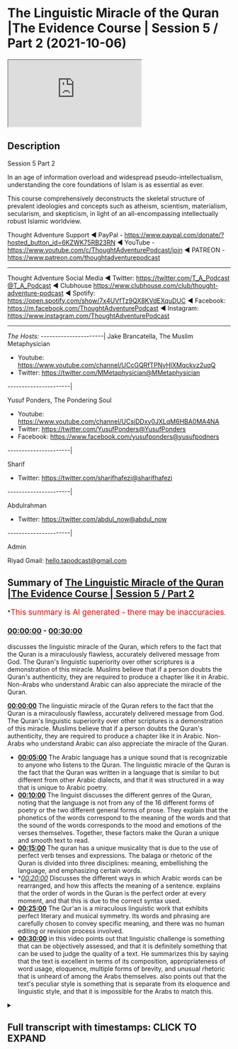 # The Linguistic Miracle of the Quran |The Evidence Course | Session 5 / Part 2 (2021-10-06)

<iframe loading='lazy' src='https://www.youtube.com/embed/BTPqQzUZVzo'></iframe>

## Description

Session 5 Part 2

In an age of information overload and widespread pseudo-intellectualism, understanding the core foundations of Islam is as essential as ever. 

This course comprehensively deconstructs the skeletal structure of prevalent ideologies and concepts such as atheism, scientism, materialism, secularism, and skepticism, in light of an all-encompassing intellectually robust Islamic worldview.

Thought Adventure Support
◄ PayPal - https://www.paypal.com/donate/?hosted_button_id=6KZWK75RB23RN 
◄ YouTube - https://www.youtube.com/c/ThoughtAdventurePodcast/join
◄ PATREON - https://www.patreon.com/thoughtadventurepodcast
____________________________________________________________________

Thought Adventure Social Media
◄ Twitter: https://twitter.com/T_A_Podcast​​@T_A_Podcast
◄ Clubhouse https://www.clubhouse.com/club/thought-adventure-podcast
◄ Spotify: https://open.spotify.com/show/7x4UVfTz9QX8KVdEXquDUC
◄ Facebook: https://m.facebook.com/ThoughtAdventurePodcast
◄ Instagram: https://www.instagram.com/ThoughtAdventurePodcast​

----------------------------------------------------------------

*The Hosts:*
----------------------|
Jake Brancatella, The Muslim Metaphysician

- Youtube: https://www.youtube.com/channel/UCcGQRfTPNyHlXMqckvz2uqQ
- Twitter:  https://twitter.com/MMetaphysician​​@MMetaphysician

----------------------|

Yusuf Ponders, The Pondering Soul

- Youtube: https://www.youtube.com/channel/UCsiDDxy0JXLqM6HBA0MA4NA
- Twitter: https://twitter.com/YusufPonders​​@YusufPonders
- Facebook: https://www.facebook.com/yusufponders​@yusufpodners

----------------------|

Sharif

- Twitter: https://twitter.com/sharifhafezi​​@sharifhafezi

----------------------|

Abdulrahman

- Twitter: https://twitter.com/abdul_now​@abdul_now

----------------------|

Admin

Riyad 
Gmail: hello.tapodcast@gmail.com

## Summary of [The Linguistic Miracle of the Quran |The Evidence Course | Session 5 / Part 2](https://www.youtube.com/watch?v=BTPqQzUZVzo)


*<span style="color:red; font-size:125%">This summary is AI generated - there may be inaccuracies</span>.

### [00:00:00](https://www.youtube.com/watch?v=BTPqQzUZVzo&t=0) - [00:30:00](https://www.youtube.com/watch?v=BTPqQzUZVzo&t=1800)

 discusses the linguistic miracle of the Quran, which refers to the fact that the Quran is a miraculously flawless, accurately delivered message from God. The Quran's linguistic superiority over other scriptures is a demonstration of this miracle. Muslims believe that if a person doubts the Quran's authenticity, they are required to produce a chapter like it in Arabic. Non-Arabs who understand Arabic can also appreciate the miracle of the Quran.

**[00:00:00](https://www.youtube.com/watch?v=BTPqQzUZVzo&t=0)** The linguistic miracle of the Quran refers to the fact that the Quran is a miraculously flawless, accurately delivered message from God. The Quran's linguistic superiority over other scriptures is a demonstration of this miracle. Muslims believe that if a person doubts the Quran's authenticity, they are required to produce a chapter like it in Arabic. Non-Arabs who understand Arabic can also appreciate the miracle of the Quran.
* **[00:05:00](https://www.youtube.com/watch?v=BTPqQzUZVzo&t=300)** The Arabic language has a unique sound that is recognizable to anyone who listens to the Quran. The linguistic miracle of the Quran is the fact that the Quran was written in a language that is similar to but different from other Arabic dialects, and that it was structured in a way that is unique to Arabic poetry.
* **[00:10:00](https://www.youtube.com/watch?v=BTPqQzUZVzo&t=600)** The linguist discusses the different genres of the Quran, noting that the language is not from any of the 16 different forms of poetry or the two different general forms of prose. They explain that the phonetics of the words correspond to the meaning of the words and that the sound of the words corresponds to the mood and emotions of the verses themselves. Together, these factors make the Quran a unique and smooth text to read.
* **[00:15:00](https://www.youtube.com/watch?v=BTPqQzUZVzo&t=900)** The quran has a unique musicality that is due to the use of perfect verb tenses and expressions. The balaga or rhetoric of the Quran is divided into three disciplines: meaning, embellishing the language, and emphasizing certain words.
* **[00:20:00](https://www.youtube.com/watch?v=BTPqQzUZVzo&t=1200)* Discusses the different ways in which Arabic words can be rearranged, and how this affects the meaning of a sentence. explains that the order of words in the Quran is the perfect order at every moment, and that this is due to the correct syntax used.
* **[00:25:00](https://www.youtube.com/watch?v=BTPqQzUZVzo&t=1500)** The Qur'an is a miraculous linguistic work that exhibits perfect literary and musical symmetry. Its words and phrasing are carefully chosen to convey specific meaning, and there was no human editing or revision process involved.
* **[00:30:00](https://www.youtube.com/watch?v=BTPqQzUZVzo&t=1800)** in this video points out that linguistic challenge is something that can be objectively assessed, and that it is definitely something that can be used to judge the quality of a text. He summarizes this by saying that the text is excellent in terms of its composition, appropriateness of word usage, eloquence, multiple forms of brevity, and unusual rhetoric that is unheard of among the Arabs themselves. also points out that the text's peculiar style is something that is separate from its eloquence and linguistic style, and that it is impossible for the Arabs to match this.

<details><summary><h2>Full transcript with timestamps: CLICK TO EXPAND</h2></summary>

[0:00:15](https://youtu.be/BTPqQzUZVzo?t=15) so we're going to discuss now  
[0:00:16](https://youtu.be/BTPqQzUZVzo?t=16) specifically the linguistic miracle of  
[0:00:18](https://youtu.be/BTPqQzUZVzo?t=18) the quran  
[0:00:20](https://youtu.be/BTPqQzUZVzo?t=20) we know that islam is a unique deen a  
[0:00:22](https://youtu.be/BTPqQzUZVzo?t=22) unique way of life in so many ways  
[0:00:25](https://youtu.be/BTPqQzUZVzo?t=25) one of the fundamental ways it differs  
[0:00:28](https://youtu.be/BTPqQzUZVzo?t=28) from any other religion out there is  
[0:00:30](https://youtu.be/BTPqQzUZVzo?t=30) that it presents its presents a  
[0:00:32](https://youtu.be/BTPqQzUZVzo?t=32) testified and verifiable mechanism to  
[0:00:36](https://youtu.be/BTPqQzUZVzo?t=36) determine the truthfulness of of its  
[0:00:38](https://youtu.be/BTPqQzUZVzo?t=38) claim  
[0:00:39](https://youtu.be/BTPqQzUZVzo?t=39) and i think this point  
[0:00:41](https://youtu.be/BTPqQzUZVzo?t=41) should be really reflected upon by many  
[0:00:43](https://youtu.be/BTPqQzUZVzo?t=43) i think many non-muslims as well they  
[0:00:45](https://youtu.be/BTPqQzUZVzo?t=45) need to be aware of this point because  
[0:00:47](https://youtu.be/BTPqQzUZVzo?t=47) although they may have come across  
[0:00:48](https://youtu.be/BTPqQzUZVzo?t=48) religions in the past and may have come  
[0:00:50](https://youtu.be/BTPqQzUZVzo?t=50) across the idea that you know religion  
[0:00:52](https://youtu.be/BTPqQzUZVzo?t=52) is about a leap of faith  
[0:00:54](https://youtu.be/BTPqQzUZVzo?t=54) islam on the other hand  
[0:00:56](https://youtu.be/BTPqQzUZVzo?t=56) actually says that there needs to be a  
[0:00:58](https://youtu.be/BTPqQzUZVzo?t=58) testifiable and testable and verifiable  
[0:01:01](https://youtu.be/BTPqQzUZVzo?t=61) way to determine its truthfulness and he  
[0:01:03](https://youtu.be/BTPqQzUZVzo?t=63) presents that and we're told that this  
[0:01:05](https://youtu.be/BTPqQzUZVzo?t=65) is the quran itself both it contains the  
[0:01:08](https://youtu.be/BTPqQzUZVzo?t=68) message as well as the evidence that uh  
[0:01:12](https://youtu.be/BTPqQzUZVzo?t=72) of the of that message as well  
[0:01:15](https://youtu.be/BTPqQzUZVzo?t=75) so  
[0:01:17](https://youtu.be/BTPqQzUZVzo?t=77) when we talked about in the previous  
[0:01:19](https://youtu.be/BTPqQzUZVzo?t=79) uh  
[0:01:20](https://youtu.be/BTPqQzUZVzo?t=80) previous  
[0:01:21](https://youtu.be/BTPqQzUZVzo?t=81) video we talked about the linguistic the  
[0:01:23](https://youtu.be/BTPqQzUZVzo?t=83) modus are the nature of a miraculous  
[0:01:26](https://youtu.be/BTPqQzUZVzo?t=86) event and we said that there are certain  
[0:01:27](https://youtu.be/BTPqQzUZVzo?t=87) things regardless of this and we said  
[0:01:30](https://youtu.be/BTPqQzUZVzo?t=90) that it has to be inimitable it has to  
[0:01:32](https://youtu.be/BTPqQzUZVzo?t=92) be  
[0:01:33](https://youtu.be/BTPqQzUZVzo?t=93) uh you know beyond human production has  
[0:01:36](https://youtu.be/BTPqQzUZVzo?t=96) to be in an area that people are aware  
[0:01:38](https://youtu.be/BTPqQzUZVzo?t=98) of that they have an expertise upon and  
[0:01:41](https://youtu.be/BTPqQzUZVzo?t=101) it also has to have some sort of  
[0:01:42](https://youtu.be/BTPqQzUZVzo?t=102) challenge that people maybe contest  
[0:01:44](https://youtu.be/BTPqQzUZVzo?t=104) regards to that  
[0:01:46](https://youtu.be/BTPqQzUZVzo?t=106) now  
[0:01:47](https://youtu.be/BTPqQzUZVzo?t=107) when we say the quran is a linguistic  
[0:01:50](https://youtu.be/BTPqQzUZVzo?t=110) miracle merges a for many people they  
[0:01:52](https://youtu.be/BTPqQzUZVzo?t=112) don't really understand what that means  
[0:01:55](https://youtu.be/BTPqQzUZVzo?t=115) they think well do i need to be an arab  
[0:01:57](https://youtu.be/BTPqQzUZVzo?t=117) in order to understand this  
[0:01:59](https://youtu.be/BTPqQzUZVzo?t=119) do i need you know is this a subjective  
[0:02:02](https://youtu.be/BTPqQzUZVzo?t=122) taste issue muslims are saying the quran  
[0:02:05](https://youtu.be/BTPqQzUZVzo?t=125) is beautiful but what if somebody else  
[0:02:07](https://youtu.be/BTPqQzUZVzo?t=127) says well some other literature is  
[0:02:09](https://youtu.be/BTPqQzUZVzo?t=129) better or worse  
[0:02:11](https://youtu.be/BTPqQzUZVzo?t=131) so we really want to understand  
[0:02:13](https://youtu.be/BTPqQzUZVzo?t=133) is the edge of the linguistic miracle an  
[0:02:16](https://youtu.be/BTPqQzUZVzo?t=136) objective miracle is it something that  
[0:02:18](https://youtu.be/BTPqQzUZVzo?t=138) has rules and regulations that we can  
[0:02:20](https://youtu.be/BTPqQzUZVzo?t=140) assess in order to determine or for  
[0:02:23](https://youtu.be/BTPqQzUZVzo?t=143) those people of expertise to determine  
[0:02:25](https://youtu.be/BTPqQzUZVzo?t=145) whether  
[0:02:26](https://youtu.be/BTPqQzUZVzo?t=146) it is beyond human production or not and  
[0:02:29](https://youtu.be/BTPqQzUZVzo?t=149) secondly we also want to look at uh this  
[0:02:32](https://youtu.be/BTPqQzUZVzo?t=152) question about how does a non-arab a  
[0:02:36](https://youtu.be/BTPqQzUZVzo?t=156) non-arab speaker understand the miracle  
[0:02:39](https://youtu.be/BTPqQzUZVzo?t=159) of the quran  
[0:02:42](https://youtu.be/BTPqQzUZVzo?t=162) so allah  
[0:02:44](https://youtu.be/BTPqQzUZVzo?t=164) in the quran states  
[0:02:46](https://youtu.be/BTPqQzUZVzo?t=166) and if you are in doubt concerning that  
[0:02:48](https://youtu.be/BTPqQzUZVzo?t=168) which we have sent down i the quran to  
[0:02:50](https://youtu.be/BTPqQzUZVzo?t=170) our slave the prophet muhammad  
[0:02:52](https://youtu.be/BTPqQzUZVzo?t=172) sallallahu alaihi wasallam  
[0:02:54](https://youtu.be/BTPqQzUZVzo?t=174) then produce a chapter a surah of the  
[0:02:57](https://youtu.be/BTPqQzUZVzo?t=177) like thereof and call your witnesses  
[0:03:00](https://youtu.be/BTPqQzUZVzo?t=180) supporters and helpers besides allah if  
[0:03:02](https://youtu.be/BTPqQzUZVzo?t=182) you are truthful  
[0:03:04](https://youtu.be/BTPqQzUZVzo?t=184) this is one of number of many verses  
[0:03:07](https://youtu.be/BTPqQzUZVzo?t=187) that are mentioned in the quran that  
[0:03:08](https://youtu.be/BTPqQzUZVzo?t=188) lays out a very clear challenge to  
[0:03:11](https://youtu.be/BTPqQzUZVzo?t=191) produce a surah like it  
[0:03:13](https://youtu.be/BTPqQzUZVzo?t=193) but the question is we need to really  
[0:03:15](https://youtu.be/BTPqQzUZVzo?t=195) ask is why is it that musa al-islam had  
[0:03:19](https://youtu.be/BTPqQzUZVzo?t=199) a visual miracle a you know stick that  
[0:03:21](https://youtu.be/BTPqQzUZVzo?t=201) turned into a snake why is it that islam  
[0:03:24](https://youtu.be/BTPqQzUZVzo?t=204) was able to cure the sick  
[0:03:26](https://youtu.be/BTPqQzUZVzo?t=206) but the prophet sallallahu alaihi  
[0:03:28](https://youtu.be/BTPqQzUZVzo?t=208) wasallam had a literature had a a  
[0:03:31](https://youtu.be/BTPqQzUZVzo?t=211) miracle in literature yeah a linguistic  
[0:03:34](https://youtu.be/BTPqQzUZVzo?t=214) miracle as we said as we mentioned  
[0:03:38](https://youtu.be/BTPqQzUZVzo?t=218) as we previously mentioned in the the  
[0:03:40](https://youtu.be/BTPqQzUZVzo?t=220) previous videos  
[0:03:41](https://youtu.be/BTPqQzUZVzo?t=221) the miracles that were given to the  
[0:03:42](https://youtu.be/BTPqQzUZVzo?t=222) prophets  
[0:03:44](https://youtu.be/BTPqQzUZVzo?t=224) were given to them in a subject area  
[0:03:46](https://youtu.be/BTPqQzUZVzo?t=226) that the people were familiar in  
[0:03:48](https://youtu.be/BTPqQzUZVzo?t=228) and in fact considered themselves as  
[0:03:50](https://youtu.be/BTPqQzUZVzo?t=230) experts at that time  
[0:03:52](https://youtu.be/BTPqQzUZVzo?t=232) so as we said musa islam were the  
[0:03:54](https://youtu.be/BTPqQzUZVzo?t=234) magicians at the time isla islam you  
[0:03:56](https://youtu.be/BTPqQzUZVzo?t=236) know they had doctors and healers  
[0:03:59](https://youtu.be/BTPqQzUZVzo?t=239) so  
[0:03:59](https://youtu.be/BTPqQzUZVzo?t=239) what was it that the people at time of  
[0:04:01](https://youtu.be/BTPqQzUZVzo?t=241) the prophet muhammad sallallahu alaihi  
[0:04:03](https://youtu.be/BTPqQzUZVzo?t=243) wasallam  
[0:04:04](https://youtu.be/BTPqQzUZVzo?t=244) were known for what was their expertise  
[0:04:07](https://youtu.be/BTPqQzUZVzo?t=247) well actually  
[0:04:08](https://youtu.be/BTPqQzUZVzo?t=248) we know that the arabs during that  
[0:04:09](https://youtu.be/BTPqQzUZVzo?t=249) period of time  
[0:04:10](https://youtu.be/BTPqQzUZVzo?t=250) were generally seen as the fringes of  
[0:04:13](https://youtu.be/BTPqQzUZVzo?t=253) historical events the main powers were  
[0:04:15](https://youtu.be/BTPqQzUZVzo?t=255) the byzantiums and the persians  
[0:04:18](https://youtu.be/BTPqQzUZVzo?t=258) you know these were the main centers of  
[0:04:20](https://youtu.be/BTPqQzUZVzo?t=260) civilization even the chinese at that  
[0:04:22](https://youtu.be/BTPqQzUZVzo?t=262) time and really the arabs were  
[0:04:24](https://youtu.be/BTPqQzUZVzo?t=264) completely ignored they had no no they  
[0:04:26](https://youtu.be/BTPqQzUZVzo?t=266) didn't really have much in terms of  
[0:04:28](https://youtu.be/BTPqQzUZVzo?t=268) their achievements to speak about but  
[0:04:30](https://youtu.be/BTPqQzUZVzo?t=270) one thing that they claimed expertise  
[0:04:33](https://youtu.be/BTPqQzUZVzo?t=273) upon  
[0:04:35](https://youtu.be/BTPqQzUZVzo?t=275) was the knowledge of the arabic language  
[0:04:38](https://youtu.be/BTPqQzUZVzo?t=278) this was the ability to construct  
[0:04:40](https://youtu.be/BTPqQzUZVzo?t=280) different forms of stylized arabic  
[0:04:42](https://youtu.be/BTPqQzUZVzo?t=282) language which they used to compete with  
[0:04:44](https://youtu.be/BTPqQzUZVzo?t=284) one another  
[0:04:46](https://youtu.be/BTPqQzUZVzo?t=286) and this is you know arabic language was  
[0:04:48](https://youtu.be/BTPqQzUZVzo?t=288) very important to these people because  
[0:04:50](https://youtu.be/BTPqQzUZVzo?t=290) it was used like  
[0:04:52](https://youtu.be/BTPqQzUZVzo?t=292) composing poetry it was used to record  
[0:04:54](https://youtu.be/BTPqQzUZVzo?t=294) their battles their achievements to  
[0:04:56](https://youtu.be/BTPqQzUZVzo?t=296) praise the rulers to honor their tribes  
[0:04:59](https://youtu.be/BTPqQzUZVzo?t=299) this is why arabic poetry was was termed  
[0:05:02](https://youtu.be/BTPqQzUZVzo?t=302) you know later on diwan al-arab meaning  
[0:05:05](https://youtu.be/BTPqQzUZVzo?t=305) the register of the arab it was a way of  
[0:05:07](https://youtu.be/BTPqQzUZVzo?t=307) recording the information of the history  
[0:05:09](https://youtu.be/BTPqQzUZVzo?t=309) of the arabs  
[0:05:11](https://youtu.be/BTPqQzUZVzo?t=311) and it's also mentioned in the  
[0:05:12](https://youtu.be/BTPqQzUZVzo?t=312) encyclopedia britannica that states  
[0:05:15](https://youtu.be/BTPqQzUZVzo?t=315) about the importance of arabic to  
[0:05:16](https://youtu.be/BTPqQzUZVzo?t=316) pre-islamic arabia it states  
[0:05:18](https://youtu.be/BTPqQzUZVzo?t=318) the tribes of the arabian peninsula in  
[0:05:21](https://youtu.be/BTPqQzUZVzo?t=321) the pre-period pre-islamic period  
[0:05:23](https://youtu.be/BTPqQzUZVzo?t=323) pre-7th century  
[0:05:25](https://youtu.be/BTPqQzUZVzo?t=325) provided the social venue for the  
[0:05:27](https://youtu.be/BTPqQzUZVzo?t=327) earliest examples of arabic poetry the  
[0:05:30](https://youtu.be/BTPqQzUZVzo?t=330) poet's performances of his odes were a  
[0:05:33](https://youtu.be/BTPqQzUZVzo?t=333) powerful tool at the arabs disposal  
[0:05:36](https://youtu.be/BTPqQzUZVzo?t=336) arousing its heroes to battle against  
[0:05:38](https://youtu.be/BTPqQzUZVzo?t=338) their enemies extolling extolling  
[0:05:40](https://youtu.be/BTPqQzUZVzo?t=340) chivalry and generosity of its men and  
[0:05:42](https://youtu.be/BTPqQzUZVzo?t=342) the beauty of its women and  
[0:05:44](https://youtu.be/BTPqQzUZVzo?t=344) pouring scorn on the foibles of its of  
[0:05:47](https://youtu.be/BTPqQzUZVzo?t=347) the opposing tribes  
[0:05:49](https://youtu.be/BTPqQzUZVzo?t=349) it was stated that the arabs this is a  
[0:05:52](https://youtu.be/BTPqQzUZVzo?t=352) close quote so he stated that the arabs  
[0:05:55](https://youtu.be/BTPqQzUZVzo?t=355) would celebrate on two occasions the  
[0:05:57](https://youtu.be/BTPqQzUZVzo?t=357) first was the birth of the son of the  
[0:05:58](https://youtu.be/BTPqQzUZVzo?t=358) leader of a particular tribe but the  
[0:06:00](https://youtu.be/BTPqQzUZVzo?t=360) second one was the birth of the poet of  
[0:06:03](https://youtu.be/BTPqQzUZVzo?t=363) a tribe so when there was a person who  
[0:06:04](https://youtu.be/BTPqQzUZVzo?t=364) was seen as a a poet skilled and  
[0:06:07](https://youtu.be/BTPqQzUZVzo?t=367) knowledgeable in the arabic language  
[0:06:09](https://youtu.be/BTPqQzUZVzo?t=369) they would celebrate and feast upon this  
[0:06:11](https://youtu.be/BTPqQzUZVzo?t=371) and as i said the reason for this is  
[0:06:14](https://youtu.be/BTPqQzUZVzo?t=374) because the pre-islamic societies they  
[0:06:16](https://youtu.be/BTPqQzUZVzo?t=376) lacked written material so if you're  
[0:06:18](https://youtu.be/BTPqQzUZVzo?t=378) going to record information if you're  
[0:06:20](https://youtu.be/BTPqQzUZVzo?t=380) going to record your history if you're  
[0:06:22](https://youtu.be/BTPqQzUZVzo?t=382) going to become famous if you want to  
[0:06:24](https://youtu.be/BTPqQzUZVzo?t=384) talk about your tribe or your leader or  
[0:06:26](https://youtu.be/BTPqQzUZVzo?t=386) whatever it is then the way you're going  
[0:06:28](https://youtu.be/BTPqQzUZVzo?t=388) to do that is through memorable poems  
[0:06:31](https://youtu.be/BTPqQzUZVzo?t=391) memorable language that was composed in  
[0:06:33](https://youtu.be/BTPqQzUZVzo?t=393) the arabic and so that's why poets were  
[0:06:36](https://youtu.be/BTPqQzUZVzo?t=396) so honored within  
[0:06:38](https://youtu.be/BTPqQzUZVzo?t=398) you know the arab society because they  
[0:06:40](https://youtu.be/BTPqQzUZVzo?t=400) were the the record keepers they were  
[0:06:41](https://youtu.be/BTPqQzUZVzo?t=401) the ones that could make a tribe famous  
[0:06:44](https://youtu.be/BTPqQzUZVzo?t=404) or a person famous  
[0:06:45](https://youtu.be/BTPqQzUZVzo?t=405) so poetry and poets they were honored it  
[0:06:48](https://youtu.be/BTPqQzUZVzo?t=408) was a sign of dignity and education to  
[0:06:51](https://youtu.be/BTPqQzUZVzo?t=411) be able to compose poetry they'd become  
[0:06:53](https://youtu.be/BTPqQzUZVzo?t=413) famous and even wealthy due to their  
[0:06:55](https://youtu.be/BTPqQzUZVzo?t=415) poetry  
[0:06:57](https://youtu.be/BTPqQzUZVzo?t=417) therefore it makes sense  
[0:06:59](https://youtu.be/BTPqQzUZVzo?t=419) that if this is so important to them the  
[0:07:01](https://youtu.be/BTPqQzUZVzo?t=421) arabic language  
[0:07:03](https://youtu.be/BTPqQzUZVzo?t=423) that if a miraculous sign was to be sent  
[0:07:05](https://youtu.be/BTPqQzUZVzo?t=425) to them it would be in what they know  
[0:07:08](https://youtu.be/BTPqQzUZVzo?t=428) which is the language  
[0:07:10](https://youtu.be/BTPqQzUZVzo?t=430) so it's within and so  
[0:07:12](https://youtu.be/BTPqQzUZVzo?t=432) you know because it's within their their  
[0:07:14](https://youtu.be/BTPqQzUZVzo?t=434) capacity they are therefore able to  
[0:07:17](https://youtu.be/BTPqQzUZVzo?t=437) construct an understanding of whether  
[0:07:18](https://youtu.be/BTPqQzUZVzo?t=438) this is within human composition or does  
[0:07:22](https://youtu.be/BTPqQzUZVzo?t=442) this go outside  
[0:07:23](https://youtu.be/BTPqQzUZVzo?t=443) of human composition so what is it that  
[0:07:26](https://youtu.be/BTPqQzUZVzo?t=446) makes the quranic language unique what  
[0:07:28](https://youtu.be/BTPqQzUZVzo?t=448) does it make the quran unique  
[0:07:31](https://youtu.be/BTPqQzUZVzo?t=451) and this is what i want to go for and i  
[0:07:32](https://youtu.be/BTPqQzUZVzo?t=452) want to go through this in order to show  
[0:07:34](https://youtu.be/BTPqQzUZVzo?t=454) and explain  
[0:07:36](https://youtu.be/BTPqQzUZVzo?t=456) how there is an objective criteria that  
[0:07:38](https://youtu.be/BTPqQzUZVzo?t=458) we are using when we're looking and oh  
[0:07:39](https://youtu.be/BTPqQzUZVzo?t=459) when an arab expert looks and assesses  
[0:07:42](https://youtu.be/BTPqQzUZVzo?t=462) the linguistic miracle of quran the  
[0:07:44](https://youtu.be/BTPqQzUZVzo?t=464) first aspect  
[0:07:46](https://youtu.be/BTPqQzUZVzo?t=466) and this is the major aspect to the  
[0:07:48](https://youtu.be/BTPqQzUZVzo?t=468) linguistic miracle the morajiza  
[0:07:50](https://youtu.be/BTPqQzUZVzo?t=470) is understood by understanding the  
[0:07:52](https://youtu.be/BTPqQzUZVzo?t=472) science known as  
[0:07:54](https://youtu.be/BTPqQzUZVzo?t=474) which means the science of rhetoric or  
[0:07:57](https://youtu.be/BTPqQzUZVzo?t=477) the science of constructing meaningful  
[0:07:59](https://youtu.be/BTPqQzUZVzo?t=479) statements  
[0:08:01](https://youtu.be/BTPqQzUZVzo?t=481) the second one  
[0:08:03](https://youtu.be/BTPqQzUZVzo?t=483) is  
[0:08:04](https://youtu.be/BTPqQzUZVzo?t=484) minor to the the first or is less  
[0:08:06](https://youtu.be/BTPqQzUZVzo?t=486) significant  
[0:08:08](https://youtu.be/BTPqQzUZVzo?t=488) is to do with the genre of the quran  
[0:08:11](https://youtu.be/BTPqQzUZVzo?t=491) meaning the the way that the quran  
[0:08:13](https://youtu.be/BTPqQzUZVzo?t=493) sounds is unique to other types of  
[0:08:15](https://youtu.be/BTPqQzUZVzo?t=495) arabic language  
[0:08:17](https://youtu.be/BTPqQzUZVzo?t=497) so if we look at the the second part the  
[0:08:19](https://youtu.be/BTPqQzUZVzo?t=499) genre part first and then we'll go on to  
[0:08:21](https://youtu.be/BTPqQzUZVzo?t=501) the major part later on  
[0:08:24](https://youtu.be/BTPqQzUZVzo?t=504) so when we look at the second part we  
[0:08:26](https://youtu.be/BTPqQzUZVzo?t=506) found that the quran has a unique sound  
[0:08:28](https://youtu.be/BTPqQzUZVzo?t=508) even people are non-arab non-arab  
[0:08:30](https://youtu.be/BTPqQzUZVzo?t=510) speakers  
[0:08:32](https://youtu.be/BTPqQzUZVzo?t=512) when they hear the quran  
[0:08:34](https://youtu.be/BTPqQzUZVzo?t=514) it sounds very different to normal  
[0:08:36](https://youtu.be/BTPqQzUZVzo?t=516) arabic or even different forms of arabic  
[0:08:38](https://youtu.be/BTPqQzUZVzo?t=518) poetry or even like you know when uh  
[0:08:41](https://youtu.be/BTPqQzUZVzo?t=521) people they make dua you you can tell a  
[0:08:44](https://youtu.be/BTPqQzUZVzo?t=524) difference when they're making dua in  
[0:08:45](https://youtu.be/BTPqQzUZVzo?t=525) arabic where it comes from the quran or  
[0:08:48](https://youtu.be/BTPqQzUZVzo?t=528) if it doesn't come from the quran so  
[0:08:50](https://youtu.be/BTPqQzUZVzo?t=530) anybody who listens to the quran can  
[0:08:52](https://youtu.be/BTPqQzUZVzo?t=532) tell that there is something different  
[0:08:53](https://youtu.be/BTPqQzUZVzo?t=533) something special about what we probably  
[0:08:55](https://youtu.be/BTPqQzUZVzo?t=535) termed the musicality of the verses  
[0:08:59](https://youtu.be/BTPqQzUZVzo?t=539) so what is going on here how and how  
[0:09:01](https://youtu.be/BTPqQzUZVzo?t=541) does this sound of the quran how is it  
[0:09:03](https://youtu.be/BTPqQzUZVzo?t=543) unique well during pre-islamic times  
[0:09:06](https://youtu.be/BTPqQzUZVzo?t=546) language stylized language or language  
[0:09:09](https://youtu.be/BTPqQzUZVzo?t=549) journey was divided into two main types  
[0:09:12](https://youtu.be/BTPqQzUZVzo?t=552) the first one was known as prose the  
[0:09:14](https://youtu.be/BTPqQzUZVzo?t=554) second one was known as poetry so what  
[0:09:16](https://youtu.be/BTPqQzUZVzo?t=556) is prose prose is unrhythmical speech  
[0:09:20](https://youtu.be/BTPqQzUZVzo?t=560) so speech which doesn't have a  
[0:09:22](https://youtu.be/BTPqQzUZVzo?t=562) definitive beat or definite b or a  
[0:09:25](https://youtu.be/BTPqQzUZVzo?t=565) particular pattern or a particular  
[0:09:27](https://youtu.be/BTPqQzUZVzo?t=567) rhythm to it each in each verse  
[0:09:29](https://youtu.be/BTPqQzUZVzo?t=569) just prose  
[0:09:31](https://youtu.be/BTPqQzUZVzo?t=571) uh the second one is poetry so what is  
[0:09:33](https://youtu.be/BTPqQzUZVzo?t=573) poetry poetry is where you have  
[0:09:35](https://youtu.be/BTPqQzUZVzo?t=575) rhythmical beats to the verses so it  
[0:09:38](https://youtu.be/BTPqQzUZVzo?t=578) doesn't necessarily have to rhyme but  
[0:09:40](https://youtu.be/BTPqQzUZVzo?t=580) there has to be a set pattern or set  
[0:09:42](https://youtu.be/BTPqQzUZVzo?t=582) rhythm within each of the sentences and  
[0:09:44](https://youtu.be/BTPqQzUZVzo?t=584) verses  
[0:09:46](https://youtu.be/BTPqQzUZVzo?t=586) in arabic language the arabic experts  
[0:09:48](https://youtu.be/BTPqQzUZVzo?t=588) they subdivided poetry into 16 different  
[0:09:52](https://youtu.be/BTPqQzUZVzo?t=592) forms  
[0:09:53](https://youtu.be/BTPqQzUZVzo?t=593) these were known as al-bihar the seas  
[0:09:56](https://youtu.be/BTPqQzUZVzo?t=596) so we 16 different forms of patterns or  
[0:09:59](https://youtu.be/BTPqQzUZVzo?t=599) beats within the rhythm of these poetic  
[0:10:01](https://youtu.be/BTPqQzUZVzo?t=601) verses  
[0:10:03](https://youtu.be/BTPqQzUZVzo?t=603) prose was subdivided into two main types  
[0:10:06](https://youtu.be/BTPqQzUZVzo?t=606) morsel and saja  
[0:10:08](https://youtu.be/BTPqQzUZVzo?t=608) murcil is unrhymed  
[0:10:10](https://youtu.be/BTPqQzUZVzo?t=610) unrhythmical speech so it's like regular  
[0:10:12](https://youtu.be/BTPqQzUZVzo?t=612) speech and sadhya was  
[0:10:15](https://youtu.be/BTPqQzUZVzo?t=615) was is  
[0:10:16](https://youtu.be/BTPqQzUZVzo?t=616) rhymed unrhythmical speech so it's  
[0:10:18](https://youtu.be/BTPqQzUZVzo?t=618) unrhythmical there's no set beat but  
[0:10:20](https://youtu.be/BTPqQzUZVzo?t=620) there is a rhyming scheme within each of  
[0:10:22](https://youtu.be/BTPqQzUZVzo?t=622) the verses  
[0:10:24](https://youtu.be/BTPqQzUZVzo?t=624) so when we look at the quran and the  
[0:10:25](https://youtu.be/BTPqQzUZVzo?t=625) quranic style we find that the quranic  
[0:10:27](https://youtu.be/BTPqQzUZVzo?t=627) style does not fit within any of the 16  
[0:10:30](https://youtu.be/BTPqQzUZVzo?t=630) different forms of poetry or the two  
[0:10:32](https://youtu.be/BTPqQzUZVzo?t=632) different general forms of prose it's  
[0:10:35](https://youtu.be/BTPqQzUZVzo?t=635) not be it's not from the bihar  
[0:10:38](https://youtu.be/BTPqQzUZVzo?t=638) style or rhythmic nor from morsel or  
[0:10:40](https://youtu.be/BTPqQzUZVzo?t=640) sajah  
[0:10:43](https://youtu.be/BTPqQzUZVzo?t=643) so sometimes you would find within the  
[0:10:45](https://youtu.be/BTPqQzUZVzo?t=645) quran there is rhyme and then sometimes  
[0:10:48](https://youtu.be/BTPqQzUZVzo?t=648) for aesthetic reasons and for you know  
[0:10:51](https://youtu.be/BTPqQzUZVzo?t=651) impact upon meaning it would break the  
[0:10:53](https://youtu.be/BTPqQzUZVzo?t=653) rhyme  
[0:10:54](https://youtu.be/BTPqQzUZVzo?t=654) of that that rhyming pattern sometimes  
[0:10:57](https://youtu.be/BTPqQzUZVzo?t=657) you find that there is a beat a regular  
[0:11:00](https://youtu.be/BTPqQzUZVzo?t=660) pattern within the quran and then  
[0:11:02](https://youtu.be/BTPqQzUZVzo?t=662) sometimes it breaks that regularity of  
[0:11:04](https://youtu.be/BTPqQzUZVzo?t=664) the pattern so there's something unique  
[0:11:05](https://youtu.be/BTPqQzUZVzo?t=665) there's something going on with the  
[0:11:06](https://youtu.be/BTPqQzUZVzo?t=666) quran which doesn't fit within any of  
[0:11:08](https://youtu.be/BTPqQzUZVzo?t=668) the normal stylized forms of speech  
[0:11:12](https://youtu.be/BTPqQzUZVzo?t=672) so  
[0:11:13](https://youtu.be/BTPqQzUZVzo?t=673) what makes it unique  
[0:11:15](https://youtu.be/BTPqQzUZVzo?t=675) i'm only going to talk about two aspects  
[0:11:17](https://youtu.be/BTPqQzUZVzo?t=677) here in terms of the sound and the  
[0:11:19](https://youtu.be/BTPqQzUZVzo?t=679) musicality  
[0:11:20](https://youtu.be/BTPqQzUZVzo?t=680) the first one is the ease of recitation  
[0:11:24](https://youtu.be/BTPqQzUZVzo?t=684) anyone including those who don't know  
[0:11:26](https://youtu.be/BTPqQzUZVzo?t=686) arabic sense it's smoothness  
[0:11:28](https://youtu.be/BTPqQzUZVzo?t=688) and unique sound to the quran  
[0:11:31](https://youtu.be/BTPqQzUZVzo?t=691) and this is generated through the  
[0:11:32](https://youtu.be/BTPqQzUZVzo?t=692) phonetic sounds of the words so how you  
[0:11:34](https://youtu.be/BTPqQzUZVzo?t=694) pronounce the sounds the points of  
[0:11:36](https://youtu.be/BTPqQzUZVzo?t=696) articulation  
[0:11:38](https://youtu.be/BTPqQzUZVzo?t=698) and so when you have smooth transition  
[0:11:40](https://youtu.be/BTPqQzUZVzo?t=700) from one word to the next word what you  
[0:11:42](https://youtu.be/BTPqQzUZVzo?t=702) find within the quran is that the quran  
[0:11:45](https://youtu.be/BTPqQzUZVzo?t=705) the phonetics the word the letters  
[0:11:48](https://youtu.be/BTPqQzUZVzo?t=708) within the word they are closely  
[0:11:50](https://youtu.be/BTPqQzUZVzo?t=710) associated to the next word  
[0:11:52](https://youtu.be/BTPqQzUZVzo?t=712) so you find that there is not an abrupt  
[0:11:55](https://youtu.be/BTPqQzUZVzo?t=715) jump in sound from and you know as an  
[0:11:58](https://youtu.be/BTPqQzUZVzo?t=718) example in sort of here we say  
[0:12:00](https://youtu.be/BTPqQzUZVzo?t=720) alhamdulillah  
[0:12:02](https://youtu.be/BTPqQzUZVzo?t=722) so it's a very smooth transition in that  
[0:12:05](https://youtu.be/BTPqQzUZVzo?t=725) verse and many of the verses or all of  
[0:12:07](https://youtu.be/BTPqQzUZVzo?t=727) the verses they have this smooth  
[0:12:08](https://youtu.be/BTPqQzUZVzo?t=728) transition and that's why you can hear  
[0:12:11](https://youtu.be/BTPqQzUZVzo?t=731) sort of a the musicality the uniqueness  
[0:12:14](https://youtu.be/BTPqQzUZVzo?t=734) uh within the quran  
[0:12:16](https://youtu.be/BTPqQzUZVzo?t=736) and if you ever listen to a regular arab  
[0:12:18](https://youtu.be/BTPqQzUZVzo?t=738) speech speaker you'll find that the the  
[0:12:21](https://youtu.be/BTPqQzUZVzo?t=741) language the way they speak  
[0:12:23](https://youtu.be/BTPqQzUZVzo?t=743) sounds quite harsh quite abrupt  
[0:12:25](https://youtu.be/BTPqQzUZVzo?t=745) sometimes and that's because obviously  
[0:12:27](https://youtu.be/BTPqQzUZVzo?t=747) there you know there's a lot of guttural  
[0:12:29](https://youtu.be/BTPqQzUZVzo?t=749) sounds within the arabic language but  
[0:12:31](https://youtu.be/BTPqQzUZVzo?t=751) when you listen to the quran you don't  
[0:12:33](https://youtu.be/BTPqQzUZVzo?t=753) listen to anything which you see as  
[0:12:35](https://youtu.be/BTPqQzUZVzo?t=755) harsh from the ear even for a non-arab  
[0:12:37](https://youtu.be/BTPqQzUZVzo?t=757) it sounds smooth and that's because of  
[0:12:39](https://youtu.be/BTPqQzUZVzo?t=759) the points of articulation  
[0:12:42](https://youtu.be/BTPqQzUZVzo?t=762) you know are similar the transitions are  
[0:12:44](https://youtu.be/BTPqQzUZVzo?t=764) similar from the letters from one word  
[0:12:46](https://youtu.be/BTPqQzUZVzo?t=766) to the letters to the next word  
[0:12:48](https://youtu.be/BTPqQzUZVzo?t=768) and this also makes it easy or  
[0:12:50](https://youtu.be/BTPqQzUZVzo?t=770) relatively easy to learn and memorize  
[0:12:53](https://youtu.be/BTPqQzUZVzo?t=773) the quran because there is a you know  
[0:12:55](https://youtu.be/BTPqQzUZVzo?t=775) there is a smoothness and  
[0:12:58](https://youtu.be/BTPqQzUZVzo?t=778) an ease in order to memorize that so  
[0:13:00](https://youtu.be/BTPqQzUZVzo?t=780) that's the first aspect in terms of the  
[0:13:01](https://youtu.be/BTPqQzUZVzo?t=781) genre the second aspect of the quran in  
[0:13:04](https://youtu.be/BTPqQzUZVzo?t=784) terms of genre is that the sounds of  
[0:13:07](https://youtu.be/BTPqQzUZVzo?t=787) those words correspond to the meaning of  
[0:13:09](https://youtu.be/BTPqQzUZVzo?t=789) those words what i mean by this it's  
[0:13:10](https://youtu.be/BTPqQzUZVzo?t=790) like similar to this term in english we  
[0:13:12](https://youtu.be/BTPqQzUZVzo?t=792) called onomatopoeia  
[0:13:14](https://youtu.be/BTPqQzUZVzo?t=794) now onomatopoeia means where a sound a  
[0:13:17](https://youtu.be/BTPqQzUZVzo?t=797) word sounds like its meaning like  
[0:13:20](https://youtu.be/BTPqQzUZVzo?t=800) whisper or in arabic  
[0:13:23](https://youtu.be/BTPqQzUZVzo?t=803) you know this means you know you know it  
[0:13:25](https://youtu.be/BTPqQzUZVzo?t=805) sounds like the actual action and the  
[0:13:27](https://youtu.be/BTPqQzUZVzo?t=807) meaning of the word itself  
[0:13:29](https://youtu.be/BTPqQzUZVzo?t=809) but also the quran does something else  
[0:13:31](https://youtu.be/BTPqQzUZVzo?t=811) it has onomatopoeic  
[0:13:33](https://youtu.be/BTPqQzUZVzo?t=813) words like waswasa but also  
[0:13:36](https://youtu.be/BTPqQzUZVzo?t=816) it uses words  
[0:13:38](https://youtu.be/BTPqQzUZVzo?t=818) when describing uh you know things that  
[0:13:42](https://youtu.be/BTPqQzUZVzo?t=822) correspond to the sound so as an example  
[0:13:45](https://youtu.be/BTPqQzUZVzo?t=825) of this when talking about jannah and  
[0:13:48](https://youtu.be/BTPqQzUZVzo?t=828) pleasant things the letters are used and  
[0:13:51](https://youtu.be/BTPqQzUZVzo?t=831) the words that i use are delicate  
[0:13:53](https://youtu.be/BTPqQzUZVzo?t=833) letters that are used within the words  
[0:13:56](https://youtu.be/BTPqQzUZVzo?t=836) but whenever allah is talking about  
[0:13:58](https://youtu.be/BTPqQzUZVzo?t=838) something harsh  
[0:13:59](https://youtu.be/BTPqQzUZVzo?t=839) something you know  
[0:14:01](https://youtu.be/BTPqQzUZVzo?t=841) like punishment of hell fire then heavy  
[0:14:04](https://youtu.be/BTPqQzUZVzo?t=844) sounding letters are used are those  
[0:14:07](https://youtu.be/BTPqQzUZVzo?t=847) words that contain heavy sounding  
[0:14:09](https://youtu.be/BTPqQzUZVzo?t=849) letters  
[0:14:10](https://youtu.be/BTPqQzUZVzo?t=850) similarly when the quran refers to  
[0:14:12](https://youtu.be/BTPqQzUZVzo?t=852) things which are about heaven and reward  
[0:14:15](https://youtu.be/BTPqQzUZVzo?t=855) you have shorter vowel  
[0:14:17](https://youtu.be/BTPqQzUZVzo?t=857) words  
[0:14:19](https://youtu.be/BTPqQzUZVzo?t=859) easy to pronounce letters  
[0:14:21](https://youtu.be/BTPqQzUZVzo?t=861) when its description is of hell then you  
[0:14:23](https://youtu.be/BTPqQzUZVzo?t=863) have heavy sounding letters or longer  
[0:14:26](https://youtu.be/BTPqQzUZVzo?t=866) vowels as well like for example the word  
[0:14:31](https://youtu.be/BTPqQzUZVzo?t=871) which means an ambush  
[0:14:33](https://youtu.be/BTPqQzUZVzo?t=873) where allah says  
[0:14:37](https://youtu.be/BTPqQzUZVzo?t=877) yeah truly hell is a place of ambush and  
[0:14:41](https://youtu.be/BTPqQzUZVzo?t=881) so the word the letter sod it takes  
[0:14:44](https://youtu.be/BTPqQzUZVzo?t=884) emphasis so it's emphasized correlating  
[0:14:47](https://youtu.be/BTPqQzUZVzo?t=887) to its meaning so the sound of the words  
[0:14:50](https://youtu.be/BTPqQzUZVzo?t=890) correlates the meaning and the mood and  
[0:14:52](https://youtu.be/BTPqQzUZVzo?t=892) the emotions of the verses of quran  
[0:14:55](https://youtu.be/BTPqQzUZVzo?t=895) itself  
[0:14:57](https://youtu.be/BTPqQzUZVzo?t=897) so together with the smooth transition  
[0:14:59](https://youtu.be/BTPqQzUZVzo?t=899) between words the choice of words  
[0:15:01](https://youtu.be/BTPqQzUZVzo?t=901) reflecting the emotions elicited from  
[0:15:03](https://youtu.be/BTPqQzUZVzo?t=903) the meaning of the word you get this  
[0:15:05](https://youtu.be/BTPqQzUZVzo?t=905) unique musicality of the quran  
[0:15:07](https://youtu.be/BTPqQzUZVzo?t=907) but i also said that this isn't the  
[0:15:10](https://youtu.be/BTPqQzUZVzo?t=910) major aspect of the miraculous nature of  
[0:15:12](https://youtu.be/BTPqQzUZVzo?t=912) the quran  
[0:15:13](https://youtu.be/BTPqQzUZVzo?t=913) rather the mage aspect is in this term  
[0:15:16](https://youtu.be/BTPqQzUZVzo?t=916) the balara which is the eloquence or the  
[0:15:19](https://youtu.be/BTPqQzUZVzo?t=919) rhetoric of the quran  
[0:15:21](https://youtu.be/BTPqQzUZVzo?t=921) and this idea of balaga  
[0:15:24](https://youtu.be/BTPqQzUZVzo?t=924) you know  
[0:15:25](https://youtu.be/BTPqQzUZVzo?t=925) rhetoric you know maybe something that  
[0:15:27](https://youtu.be/BTPqQzUZVzo?t=927) we don't really study much in the  
[0:15:29](https://youtu.be/BTPqQzUZVzo?t=929) english language but it's something that  
[0:15:31](https://youtu.be/BTPqQzUZVzo?t=931) any student of arabic knows that once  
[0:15:33](https://youtu.be/BTPqQzUZVzo?t=933) they have studied  
[0:15:35](https://youtu.be/BTPqQzUZVzo?t=935) surf yeah grammar and morphology that  
[0:15:38](https://youtu.be/BTPqQzUZVzo?t=938) they go on to study  
[0:15:41](https://youtu.be/BTPqQzUZVzo?t=941) yeah  
[0:15:43](https://youtu.be/BTPqQzUZVzo?t=943) knowledge or the science are producing  
[0:15:46](https://youtu.be/BTPqQzUZVzo?t=946) quality meaning sentences or quality  
[0:15:48](https://youtu.be/BTPqQzUZVzo?t=948) meaning verses and that's because when  
[0:15:50](https://youtu.be/BTPqQzUZVzo?t=950) you construct you know if you understand  
[0:15:52](https://youtu.be/BTPqQzUZVzo?t=952) vocabulary and grammar and you can make  
[0:15:54](https://youtu.be/BTPqQzUZVzo?t=954) grammatically correct statements it  
[0:15:56](https://youtu.be/BTPqQzUZVzo?t=956) doesn't necessarily mean that the  
[0:15:58](https://youtu.be/BTPqQzUZVzo?t=958) statement or the sentence is the best  
[0:16:00](https://youtu.be/BTPqQzUZVzo?t=960) form of expressing a meaning  
[0:16:03](https://youtu.be/BTPqQzUZVzo?t=963) so to understand how to express the  
[0:16:05](https://youtu.be/BTPqQzUZVzo?t=965) meaning in the best way with preserving  
[0:16:08](https://youtu.be/BTPqQzUZVzo?t=968) beauty and eloquence and conveying that  
[0:16:11](https://youtu.be/BTPqQzUZVzo?t=971) to the speaker then that's where we  
[0:16:13](https://youtu.be/BTPqQzUZVzo?t=973) study the issue of the science of  
[0:16:15](https://youtu.be/BTPqQzUZVzo?t=975) rhetoric  
[0:16:17](https://youtu.be/BTPqQzUZVzo?t=977) now  
[0:16:18](https://youtu.be/BTPqQzUZVzo?t=978) within the quran  
[0:16:20](https://youtu.be/BTPqQzUZVzo?t=980) what is it regards regardless balaka  
[0:16:22](https://youtu.be/BTPqQzUZVzo?t=982) there's a few things the first thing  
[0:16:24](https://youtu.be/BTPqQzUZVzo?t=984) regards to the  
[0:16:26](https://youtu.be/BTPqQzUZVzo?t=986) is is that it is able to convey  
[0:16:29](https://youtu.be/BTPqQzUZVzo?t=989) the most amount of meaning or the  
[0:16:31](https://youtu.be/BTPqQzUZVzo?t=991) highest level of meaning in the shortest  
[0:16:34](https://youtu.be/BTPqQzUZVzo?t=994) sentence construct such that it is  
[0:16:37](https://youtu.be/BTPqQzUZVzo?t=997) becomes impossible to reach the same  
[0:16:40](https://youtu.be/BTPqQzUZVzo?t=1000) level of meaning while preserving its  
[0:16:42](https://youtu.be/BTPqQzUZVzo?t=1002) beauty and eloquence  
[0:16:44](https://youtu.be/BTPqQzUZVzo?t=1004) within that verse you can't change it  
[0:16:47](https://youtu.be/BTPqQzUZVzo?t=1007) either you would have to add more words  
[0:16:48](https://youtu.be/BTPqQzUZVzo?t=1008) and therefore it becomes more verbose  
[0:16:50](https://youtu.be/BTPqQzUZVzo?t=1010) yeah and more longer and elongated  
[0:16:53](https://youtu.be/BTPqQzUZVzo?t=1013) or what happens is that you will change  
[0:16:55](https://youtu.be/BTPqQzUZVzo?t=1015) the wording and therefore you will  
[0:16:56](https://youtu.be/BTPqQzUZVzo?t=1016) change the actual you know impact of the  
[0:16:59](https://youtu.be/BTPqQzUZVzo?t=1019) meaning and the expressibility of that  
[0:17:00](https://youtu.be/BTPqQzUZVzo?t=1020) particular meaning you can't convey the  
[0:17:03](https://youtu.be/BTPqQzUZVzo?t=1023) same level in that short construct so  
[0:17:06](https://youtu.be/BTPqQzUZVzo?t=1026) you know and this is when the quran does  
[0:17:09](https://youtu.be/BTPqQzUZVzo?t=1029) something which is very unique in  
[0:17:10](https://youtu.be/BTPqQzUZVzo?t=1030) language it's able to  
[0:17:14](https://youtu.be/BTPqQzUZVzo?t=1034) bring together two things  
[0:17:15](https://youtu.be/BTPqQzUZVzo?t=1035) one conciseness and two beautiful beauty  
[0:17:19](https://youtu.be/BTPqQzUZVzo?t=1039) so for example we can be very concise  
[0:17:21](https://youtu.be/BTPqQzUZVzo?t=1041) but when you're very concise you're very  
[0:17:23](https://youtu.be/BTPqQzUZVzo?t=1043) to the point very maybe even abrupt  
[0:17:26](https://youtu.be/BTPqQzUZVzo?t=1046) you know you don't sound in terms of the  
[0:17:28](https://youtu.be/BTPqQzUZVzo?t=1048) language you use is beautiful  
[0:17:30](https://youtu.be/BTPqQzUZVzo?t=1050) or if you want to use beautiful language  
[0:17:32](https://youtu.be/BTPqQzUZVzo?t=1052) what tends to happen is you become quite  
[0:17:34](https://youtu.be/BTPqQzUZVzo?t=1054) verbose you start speaking a lot you  
[0:17:35](https://youtu.be/BTPqQzUZVzo?t=1055) start using lots of you know flowery  
[0:17:38](https://youtu.be/BTPqQzUZVzo?t=1058) language in order to make it sound more  
[0:17:39](https://youtu.be/BTPqQzUZVzo?t=1059) impactful but what the quran does is  
[0:17:42](https://youtu.be/BTPqQzUZVzo?t=1062) able to bring conciseness the height of  
[0:17:44](https://youtu.be/BTPqQzUZVzo?t=1064) meaning and beauty all together in one  
[0:17:51](https://youtu.be/BTPqQzUZVzo?t=1071) so how does the quran do this well in  
[0:17:54](https://youtu.be/BTPqQzUZVzo?t=1074) order to understand how the quran does  
[0:17:55](https://youtu.be/BTPqQzUZVzo?t=1075) this we need to dive into some of the  
[0:17:57](https://youtu.be/BTPqQzUZVzo?t=1077) aspects of the science of balaga and how  
[0:17:59](https://youtu.be/BTPqQzUZVzo?t=1079) it and what it refers to  
[0:18:03](https://youtu.be/BTPqQzUZVzo?t=1083) it is subdivided into three further  
[0:18:05](https://youtu.be/BTPqQzUZVzo?t=1085) sciences first one is  
[0:18:08](https://youtu.be/BTPqQzUZVzo?t=1088) which is the science of meaning  
[0:18:11](https://youtu.be/BTPqQzUZVzo?t=1091)Music 
[0:18:13](https://youtu.be/BTPqQzUZVzo?t=1093) which is to do with the science of  
[0:18:14](https://youtu.be/BTPqQzUZVzo?t=1094) expression  
[0:18:16](https://youtu.be/BTPqQzUZVzo?t=1096) and  
[0:18:17](https://youtu.be/BTPqQzUZVzo?t=1097) which is the science related to  
[0:18:18](https://youtu.be/BTPqQzUZVzo?t=1098) embellishing the language or  
[0:18:20](https://youtu.be/BTPqQzUZVzo?t=1100) embellishing the speech  
[0:18:22](https://youtu.be/BTPqQzUZVzo?t=1102) and i just want to briefly touch upon  
[0:18:24](https://youtu.be/BTPqQzUZVzo?t=1104) these points because  
[0:18:25](https://youtu.be/BTPqQzUZVzo?t=1105) you know this is very deep detailed uh  
[0:18:28](https://youtu.be/BTPqQzUZVzo?t=1108) topic uh in in and of itself but it you  
[0:18:31](https://youtu.be/BTPqQzUZVzo?t=1111) know and it's beyond the scope of this  
[0:18:33](https://youtu.be/BTPqQzUZVzo?t=1113) particular course it requires causes in  
[0:18:35](https://youtu.be/BTPqQzUZVzo?t=1115) itself but it's good to understand some  
[0:18:37](https://youtu.be/BTPqQzUZVzo?t=1117) of the basics in order to understand  
[0:18:38](https://youtu.be/BTPqQzUZVzo?t=1118) actually there are sciences behind this  
[0:18:40](https://youtu.be/BTPqQzUZVzo?t=1120) there are people who have laid out  
[0:18:42](https://youtu.be/BTPqQzUZVzo?t=1122) you know objectives criterias and  
[0:18:45](https://youtu.be/BTPqQzUZVzo?t=1125) expectations and therefore the rules by  
[0:18:47](https://youtu.be/BTPqQzUZVzo?t=1127) which people can create meaningful  
[0:18:49](https://youtu.be/BTPqQzUZVzo?t=1129) beautiful sentences and statements and  
[0:18:51](https://youtu.be/BTPqQzUZVzo?t=1131) if they follow those rules or not  
[0:18:55](https://youtu.be/BTPqQzUZVzo?t=1135) so why so what are these uh so we've  
[0:18:57](https://youtu.be/BTPqQzUZVzo?t=1137) mentioned what these three substances uh  
[0:18:59](https://youtu.be/BTPqQzUZVzo?t=1139) subdivisions are what ilma is  
[0:19:08](https://youtu.be/BTPqQzUZVzo?t=1148) the science of meaning about  
[0:19:09](https://youtu.be/BTPqQzUZVzo?t=1149) constructing meaning is further  
[0:19:11](https://youtu.be/BTPqQzUZVzo?t=1151) subdivided as well so there's a  
[0:19:13](https://youtu.be/BTPqQzUZVzo?t=1153) number of subdivisions even just within  
[0:19:16](https://youtu.be/BTPqQzUZVzo?t=1156) this subdivision of ilma balaga one of  
[0:19:20](https://youtu.be/BTPqQzUZVzo?t=1160) those subdivisions is what's known as  
[0:19:22](https://youtu.be/BTPqQzUZVzo?t=1162) syntax syntax is the arrangement of  
[0:19:24](https://youtu.be/BTPqQzUZVzo?t=1164) words  
[0:19:25](https://youtu.be/BTPqQzUZVzo?t=1165) you know another one is to do with the  
[0:19:27](https://youtu.be/BTPqQzUZVzo?t=1167) use of pronouns and  
[0:19:28](https://youtu.be/BTPqQzUZVzo?t=1168) nouns so when do you replace a pronoun  
[0:19:30](https://youtu.be/BTPqQzUZVzo?t=1170) with a noun or a noun with a pronoun  
[0:19:32](https://youtu.be/BTPqQzUZVzo?t=1172) and also aspects related to emphasis uh  
[0:19:35](https://youtu.be/BTPqQzUZVzo?t=1175) and how much emphasis is needing  
[0:19:37](https://youtu.be/BTPqQzUZVzo?t=1177) depending upon the audience amongst  
[0:19:39](https://youtu.be/BTPqQzUZVzo?t=1179) other things and there's other aspects  
[0:19:40](https://youtu.be/BTPqQzUZVzo?t=1180) of  
[0:19:42](https://youtu.be/BTPqQzUZVzo?t=1182) but let's just take a couple of examples  
[0:19:44](https://youtu.be/BTPqQzUZVzo?t=1184) in arabic language unlike english we can  
[0:19:47](https://youtu.be/BTPqQzUZVzo?t=1187) rearrange the words yet the same time  
[0:19:49](https://youtu.be/BTPqQzUZVzo?t=1189) preserve the general sentence the  
[0:19:51](https://youtu.be/BTPqQzUZVzo?t=1191) general meaning of the sentence yeah so  
[0:19:53](https://youtu.be/BTPqQzUZVzo?t=1193) for example if i had zaid and i had  
[0:19:55](https://youtu.be/BTPqQzUZVzo?t=1195) armor yeah and i wanted to say zaid  
[0:19:58](https://youtu.be/BTPqQzUZVzo?t=1198) in english i would have to use the  
[0:20:00](https://youtu.be/BTPqQzUZVzo?t=1200) correct order i'd have to say zaid hit  
[0:20:03](https://youtu.be/BTPqQzUZVzo?t=1203) armor i can't change the order if i say  
[0:20:06](https://youtu.be/BTPqQzUZVzo?t=1206) zaid armor it becomes ungrammatical if i  
[0:20:09](https://youtu.be/BTPqQzUZVzo?t=1209) say armor hit zayd then i've changed the  
[0:20:11](https://youtu.be/BTPqQzUZVzo?t=1211) person who's been doing the hitting i  
[0:20:13](https://youtu.be/BTPqQzUZVzo?t=1213) the subject and therefore the object  
[0:20:15](https://youtu.be/BTPqQzUZVzo?t=1215) but in arabic we would say zaydundaraba  
[0:20:18](https://youtu.be/BTPqQzUZVzo?t=1218) amaran meaning zaid hit amir but i can  
[0:20:21](https://youtu.be/BTPqQzUZVzo?t=1221) also say in arabic  
[0:20:27](https://youtu.be/BTPqQzUZVzo?t=1227) so  
[0:20:28](https://youtu.be/BTPqQzUZVzo?t=1228) um it still preserves the same meaning  
[0:20:31](https://youtu.be/BTPqQzUZVzo?t=1231) and that's because of this idea of case  
[0:20:33](https://youtu.be/BTPqQzUZVzo?t=1233) endings within the arabic language the  
[0:20:35](https://youtu.be/BTPqQzUZVzo?t=1235) dhamma the father the kasra this will  
[0:20:38](https://youtu.be/BTPqQzUZVzo?t=1238) affect who the subject is who the object  
[0:20:41](https://youtu.be/BTPqQzUZVzo?t=1241) is how to identify the verb etc what's  
[0:20:44](https://youtu.be/BTPqQzUZVzo?t=1244) the role that the noun is going to play  
[0:20:46](https://youtu.be/BTPqQzUZVzo?t=1246) within the particular sentence  
[0:20:48](https://youtu.be/BTPqQzUZVzo?t=1248) so these three words zaid amur in arabic  
[0:20:52](https://youtu.be/BTPqQzUZVzo?t=1252) language i can arrange them into six  
[0:20:54](https://youtu.be/BTPqQzUZVzo?t=1254) different forms six different sentences  
[0:20:57](https://youtu.be/BTPqQzUZVzo?t=1257) they all mean the general statement zaid  
[0:21:01](https://youtu.be/BTPqQzUZVzo?t=1261) but they all have subtle differences  
[0:21:04](https://youtu.be/BTPqQzUZVzo?t=1264) when it comes to the meaning it conveys  
[0:21:07](https://youtu.be/BTPqQzUZVzo?t=1267) so if i had an audience who were unaware  
[0:21:10](https://youtu.be/BTPqQzUZVzo?t=1270) of who was hit  
[0:21:12](https://youtu.be/BTPqQzUZVzo?t=1272) then i might bring amer as the beginning  
[0:21:15](https://youtu.be/BTPqQzUZVzo?t=1275) of that sentence  
[0:21:19](https://youtu.be/BTPqQzUZVzo?t=1279) so i'm actually saying zayd ahmad but  
[0:21:21](https://youtu.be/BTPqQzUZVzo?t=1281) i'm putting the emphasis upon amur  
[0:21:23](https://youtu.be/BTPqQzUZVzo?t=1283) if people are unsure exactly what  
[0:21:25](https://youtu.be/BTPqQzUZVzo?t=1285) happened they know there was two people  
[0:21:27](https://youtu.be/BTPqQzUZVzo?t=1287) and there was some issue that went on  
[0:21:29](https://youtu.be/BTPqQzUZVzo?t=1289) then maybe i'll put the verb at the  
[0:21:30](https://youtu.be/BTPqQzUZVzo?t=1290) beginning  
[0:21:32](https://youtu.be/BTPqQzUZVzo?t=1292) so depending upon the arrangement of the  
[0:21:35](https://youtu.be/BTPqQzUZVzo?t=1295) words would impact upon the subtlety of  
[0:21:38](https://youtu.be/BTPqQzUZVzo?t=1298) the meaning that we're trying to convey  
[0:21:40](https://youtu.be/BTPqQzUZVzo?t=1300) and so out of the six different forms  
[0:21:44](https://youtu.be/BTPqQzUZVzo?t=1304) of zaide amur  
[0:21:46](https://youtu.be/BTPqQzUZVzo?t=1306) one of them would be the best form for  
[0:21:48](https://youtu.be/BTPqQzUZVzo?t=1308) the audience and that would be  
[0:21:50](https://youtu.be/BTPqQzUZVzo?t=1310) determined by the science of meaning  
[0:21:55](https://youtu.be/BTPqQzUZVzo?t=1315) under the issue of  
[0:21:56](https://youtu.be/BTPqQzUZVzo?t=1316) syntax so  
[0:22:00](https://youtu.be/BTPqQzUZVzo?t=1320) we can see this within the quran  
[0:22:02](https://youtu.be/BTPqQzUZVzo?t=1322) you know if you think about you've got  
[0:22:03](https://youtu.be/BTPqQzUZVzo?t=1323) three words you can rearrange it six  
[0:22:05](https://youtu.be/BTPqQzUZVzo?t=1325) times more words you got the more  
[0:22:07](https://youtu.be/BTPqQzUZVzo?t=1327) permutations you have  
[0:22:09](https://youtu.be/BTPqQzUZVzo?t=1329) in the quran we have over six 000 verses  
[0:22:13](https://youtu.be/BTPqQzUZVzo?t=1333) and those 6 000 verses could potentially  
[0:22:16](https://youtu.be/BTPqQzUZVzo?t=1336) be rearranged in different ways some of  
[0:22:18](https://youtu.be/BTPqQzUZVzo?t=1338) most of them anyway can be rearranged in  
[0:22:21](https://youtu.be/BTPqQzUZVzo?t=1341) a different order but the order of  
[0:22:23](https://youtu.be/BTPqQzUZVzo?t=1343) syntax the order of words within the  
[0:22:26](https://youtu.be/BTPqQzUZVzo?t=1346) quran is the perfect order at every  
[0:22:30](https://youtu.be/BTPqQzUZVzo?t=1350) moment every verse within the quran yeah  
[0:22:32](https://youtu.be/BTPqQzUZVzo?t=1352) not just like one or two every single  
[0:22:35](https://youtu.be/BTPqQzUZVzo?t=1355) one and i'll give you an example of this  
[0:22:37](https://youtu.be/BTPqQzUZVzo?t=1357) is for example for example in  
[0:22:39](https://youtu.be/BTPqQzUZVzo?t=1359) allah says  
[0:22:45](https://youtu.be/BTPqQzUZVzo?t=1365) thee alone we worship and be alone we  
[0:22:47](https://youtu.be/BTPqQzUZVzo?t=1367) ask for help now i could say  
[0:22:50](https://youtu.be/BTPqQzUZVzo?t=1370) i we worship you  
[0:22:53](https://youtu.be/BTPqQzUZVzo?t=1373) but and the word ka here means you in  
[0:22:55](https://youtu.be/BTPqQzUZVzo?t=1375) this sense but by bringing the you  
[0:22:59](https://youtu.be/BTPqQzUZVzo?t=1379) the cat before na badou  
[0:23:02](https://youtu.be/BTPqQzUZVzo?t=1382) before the worship  
[0:23:04](https://youtu.be/BTPqQzUZVzo?t=1384) then this u becomes exclusionary  
[0:23:07](https://youtu.be/BTPqQzUZVzo?t=1387) so the fact that allah just changed the  
[0:23:10](https://youtu.be/BTPqQzUZVzo?t=1390) order  
[0:23:11](https://youtu.be/BTPqQzUZVzo?t=1391) of the you from at the end of the the  
[0:23:14](https://youtu.be/BTPqQzUZVzo?t=1394) word of worship to the beginning of the  
[0:23:16](https://youtu.be/BTPqQzUZVzo?t=1396) word of worship it now makes  
[0:23:19](https://youtu.be/BTPqQzUZVzo?t=1399) the verse mean you only you do we  
[0:23:22](https://youtu.be/BTPqQzUZVzo?t=1402) worship and you and only you do we ask  
[0:23:25](https://youtu.be/BTPqQzUZVzo?t=1405) for help so it's a arrangement of words  
[0:23:27](https://youtu.be/BTPqQzUZVzo?t=1407) you're not added any more words and that  
[0:23:30](https://youtu.be/BTPqQzUZVzo?t=1410) only comes through the correct syntax  
[0:23:32](https://youtu.be/BTPqQzUZVzo?t=1412) and so that's when we say when the quran  
[0:23:34](https://youtu.be/BTPqQzUZVzo?t=1414) constructs the highest amount of meaning  
[0:23:35](https://youtu.be/BTPqQzUZVzo?t=1415) in the short shortest sentence construct  
[0:23:38](https://youtu.be/BTPqQzUZVzo?t=1418) this is an example of this so that's  
[0:23:40](https://youtu.be/BTPqQzUZVzo?t=1420) just  
[0:23:41](https://youtu.be/BTPqQzUZVzo?t=1421) you know  
[0:23:42](https://youtu.be/BTPqQzUZVzo?t=1422) one example amongst the 6 000 verses  
[0:23:45](https://youtu.be/BTPqQzUZVzo?t=1425) that we could go through that can show  
[0:23:47](https://youtu.be/BTPqQzUZVzo?t=1427) that every single verse has the correct  
[0:23:50](https://youtu.be/BTPqQzUZVzo?t=1430) word ordering yeah word ordering not  
[0:23:53](https://youtu.be/BTPqQzUZVzo?t=1433) even looking at the vocabulary of the  
[0:23:55](https://youtu.be/BTPqQzUZVzo?t=1435) verses within this  
[0:23:58](https://youtu.be/BTPqQzUZVzo?t=1438) and you know we can uh you know we could  
[0:24:00](https://youtu.be/BTPqQzUZVzo?t=1440) look at other aspects regards to this so  
[0:24:02](https://youtu.be/BTPqQzUZVzo?t=1442) we could look at in terms of  
[0:24:04](https://youtu.be/BTPqQzUZVzo?t=1444) uh the sub the discussion about emphasis  
[0:24:07](https://youtu.be/BTPqQzUZVzo?t=1447) when you emphasize your speech when you  
[0:24:08](https://youtu.be/BTPqQzUZVzo?t=1448) don't emphasize your speech  
[0:24:10](https://youtu.be/BTPqQzUZVzo?t=1450) so in the quran it says that if you're  
[0:24:13](https://youtu.be/BTPqQzUZVzo?t=1453) addressing a person and the person say  
[0:24:15](https://youtu.be/BTPqQzUZVzo?t=1455) in arabic language when you're  
[0:24:16](https://youtu.be/BTPqQzUZVzo?t=1456) addressing a person and the person  
[0:24:18](https://youtu.be/BTPqQzUZVzo?t=1458) agrees with you you don't emphasize your  
[0:24:20](https://youtu.be/BTPqQzUZVzo?t=1460) speech yeah you don't use emphasis when  
[0:24:23](https://youtu.be/BTPqQzUZVzo?t=1463) a person asks you a question  
[0:24:25](https://youtu.be/BTPqQzUZVzo?t=1465) so he's confused sincerely over the  
[0:24:28](https://youtu.be/BTPqQzUZVzo?t=1468) matter then depending upon the level of  
[0:24:30](https://youtu.be/BTPqQzUZVzo?t=1470) confusion you might use one  
[0:24:32](https://youtu.be/BTPqQzUZVzo?t=1472) or two emphasis  
[0:24:34](https://youtu.be/BTPqQzUZVzo?t=1474) but if a person is being stubborn  
[0:24:37](https://youtu.be/BTPqQzUZVzo?t=1477) and he's in a disagreement  
[0:24:39](https://youtu.be/BTPqQzUZVzo?t=1479) in regards to you then you will use two  
[0:24:42](https://youtu.be/BTPqQzUZVzo?t=1482) free or more emphasis  
[0:24:44](https://youtu.be/BTPqQzUZVzo?t=1484) in order to prove the point  
[0:24:47](https://youtu.be/BTPqQzUZVzo?t=1487) that you're trying to express  
[0:24:49](https://youtu.be/BTPqQzUZVzo?t=1489) and you know we've got this example  
[0:24:51](https://youtu.be/BTPqQzUZVzo?t=1491) insulted  
[0:25:01](https://youtu.be/BTPqQzUZVzo?t=1501) is an emphasis a sofa is an emphasis and  
[0:25:04](https://youtu.be/BTPqQzUZVzo?t=1504) the repetition of that verse is also an  
[0:25:06](https://youtu.be/BTPqQzUZVzo?t=1506) emphasis so you have three emphasis that  
[0:25:09](https://youtu.be/BTPqQzUZVzo?t=1509) are taking place within that verse we  
[0:25:11](https://youtu.be/BTPqQzUZVzo?t=1511) know who the address is just from that  
[0:25:14](https://youtu.be/BTPqQzUZVzo?t=1514) so we know the address is the  
[0:25:15](https://youtu.be/BTPqQzUZVzo?t=1515) disbelievers and therefore we would  
[0:25:17](https://youtu.be/BTPqQzUZVzo?t=1517) understand that this verse was revealed  
[0:25:18](https://youtu.be/BTPqQzUZVzo?t=1518) in mecca and guess what ibn kathir  
[0:25:20](https://youtu.be/BTPqQzUZVzo?t=1520) mentions this revealed this verse was  
[0:25:22](https://youtu.be/BTPqQzUZVzo?t=1522) revealed in mecca to a people who  
[0:25:24](https://youtu.be/BTPqQzUZVzo?t=1524) rejected the concept of  
[0:25:26](https://youtu.be/BTPqQzUZVzo?t=1526) resurrection and they stood against the  
[0:25:28](https://youtu.be/BTPqQzUZVzo?t=1528) tao of the prophet sallallahu alaihi  
[0:25:30](https://youtu.be/BTPqQzUZVzo?t=1530) wasallam so allah is emphasizing the  
[0:25:33](https://youtu.be/BTPqQzUZVzo?t=1533) point to people reject this idea who was  
[0:25:35](https://youtu.be/BTPqQzUZVzo?t=1535) stubborn and stood against the tao of  
[0:25:36](https://youtu.be/BTPqQzUZVzo?t=1536) the prophet sallallahu that you will  
[0:25:38](https://youtu.be/BTPqQzUZVzo?t=1538) definitely come to know when you are  
[0:25:40](https://youtu.be/BTPqQzUZVzo?t=1540) resurrected from death  
[0:25:44](https://youtu.be/BTPqQzUZVzo?t=1544) so we're just giving two basic examples  
[0:25:46](https://youtu.be/BTPqQzUZVzo?t=1546) and we could go and discuss more we  
[0:25:47](https://youtu.be/BTPqQzUZVzo?t=1547) could talk about bayern  
[0:25:49](https://youtu.be/BTPqQzUZVzo?t=1549) which is a style of speech when to use a  
[0:25:51](https://youtu.be/BTPqQzUZVzo?t=1551) literal metaphor metanim we could talk  
[0:25:53](https://youtu.be/BTPqQzUZVzo?t=1553) about ilma badi which are a rhetorical  
[0:25:55](https://youtu.be/BTPqQzUZVzo?t=1555) devices how to embellish speech further  
[0:25:58](https://youtu.be/BTPqQzUZVzo?t=1558) emphasize it and the quran uses uh  
[0:26:00](https://youtu.be/BTPqQzUZVzo?t=1560) numerous forms of you know aspects of  
[0:26:03](https://youtu.be/BTPqQzUZVzo?t=1563) body within all the within the various  
[0:26:06](https://youtu.be/BTPqQzUZVzo?t=1566) verses of the quran furthermore we  
[0:26:08](https://youtu.be/BTPqQzUZVzo?t=1568) haven't even touched upon the choice of  
[0:26:10](https://youtu.be/BTPqQzUZVzo?t=1570) words used in the quran so the  
[0:26:12](https://youtu.be/BTPqQzUZVzo?t=1572) vocabulary that's used within the quran  
[0:26:15](https://youtu.be/BTPqQzUZVzo?t=1575) you know and we could explain that even  
[0:26:17](https://youtu.be/BTPqQzUZVzo?t=1577) further you know why is it in surah  
[0:26:19](https://youtu.be/BTPqQzUZVzo?t=1579) baqarah verse 2 why is the word rabe  
[0:26:22](https://youtu.be/BTPqQzUZVzo?t=1582) used for doubt where he says  
[0:26:25](https://youtu.be/BTPqQzUZVzo?t=1585) rather than or shack then means also  
[0:26:28](https://youtu.be/BTPqQzUZVzo?t=1588) doubt and shut can also mean doubt and  
[0:26:31](https://youtu.be/BTPqQzUZVzo?t=1591) that's because when you say la reib  
[0:26:33](https://youtu.be/BTPqQzUZVzo?t=1593) you're saying there is no doubt to the  
[0:26:34](https://youtu.be/BTPqQzUZVzo?t=1594) point where not only your mind doesn't  
[0:26:37](https://youtu.be/BTPqQzUZVzo?t=1597) doubt it but you have subkina you have  
[0:26:38](https://youtu.be/BTPqQzUZVzo?t=1598) tranquility in your heart that you're  
[0:26:40](https://youtu.be/BTPqQzUZVzo?t=1600) not going to doubt it and we can look at  
[0:26:42](https://youtu.be/BTPqQzUZVzo?t=1602) every single verse we can look at its  
[0:26:44](https://youtu.be/BTPqQzUZVzo?t=1604) arrangement we can look at its words we  
[0:26:46](https://youtu.be/BTPqQzUZVzo?t=1606) can look at aspects of  
[0:26:48](https://youtu.be/BTPqQzUZVzo?t=1608) we can look at the aspects of emphasis  
[0:26:50](https://youtu.be/BTPqQzUZVzo?t=1610) we can look at the aspects of body  
[0:26:52](https://youtu.be/BTPqQzUZVzo?t=1612) that's used you know  
[0:26:56](https://youtu.be/BTPqQzUZVzo?t=1616) in addition to also a unique genre so we  
[0:26:59](https://youtu.be/BTPqQzUZVzo?t=1619) can look at the flow ability the fact  
[0:27:01](https://youtu.be/BTPqQzUZVzo?t=1621) that the arrangement of words within the  
[0:27:03](https://youtu.be/BTPqQzUZVzo?t=1623) sentence produces the greatest meaning  
[0:27:06](https://youtu.be/BTPqQzUZVzo?t=1626) is the best construct within that but  
[0:27:09](https://youtu.be/BTPqQzUZVzo?t=1629) also it matches the  
[0:27:11](https://youtu.be/BTPqQzUZVzo?t=1631) the musicality of the quran as well and  
[0:27:13](https://youtu.be/BTPqQzUZVzo?t=1633) that's why many arab experts say that  
[0:27:16](https://youtu.be/BTPqQzUZVzo?t=1636) the quran it was a zo arabic language  
[0:27:19](https://youtu.be/BTPqQzUZVzo?t=1639) was produced for the quran rather than  
[0:27:22](https://youtu.be/BTPqQzUZVzo?t=1642) quran coming out of arabic language it  
[0:27:24](https://youtu.be/BTPqQzUZVzo?t=1644) was arabic language that came out of the  
[0:27:26](https://youtu.be/BTPqQzUZVzo?t=1646) quran meaning that it was almost like  
[0:27:28](https://youtu.be/BTPqQzUZVzo?t=1648) you knew that the quran was the perfect  
[0:27:30](https://youtu.be/BTPqQzUZVzo?t=1650) language and you therefore had to  
[0:27:32](https://youtu.be/BTPqQzUZVzo?t=1652) construct the language to fit within  
[0:27:34](https://youtu.be/BTPqQzUZVzo?t=1654) that  
[0:27:36](https://youtu.be/BTPqQzUZVzo?t=1656) and there's another point that needs to  
[0:27:37](https://youtu.be/BTPqQzUZVzo?t=1657) be mentioned as well just as a side  
[0:27:40](https://youtu.be/BTPqQzUZVzo?t=1660) point but it's important to mention  
[0:27:42](https://youtu.be/BTPqQzUZVzo?t=1662) that when these verses were revealed to  
[0:27:44](https://youtu.be/BTPqQzUZVzo?t=1664) the prophet sallallahu alaihi we talked  
[0:27:45](https://youtu.be/BTPqQzUZVzo?t=1665) about all this aspect of perfection  
[0:27:47](https://youtu.be/BTPqQzUZVzo?t=1667) within the quran and i've tried to go as  
[0:27:49](https://youtu.be/BTPqQzUZVzo?t=1669) as quickly as briefly but as you know  
[0:27:52](https://youtu.be/BTPqQzUZVzo?t=1672) important as pos er you know covering  
[0:27:53](https://youtu.be/BTPqQzUZVzo?t=1673) the main points as possible so we at  
[0:27:55](https://youtu.be/BTPqQzUZVzo?t=1675) least get the idea in our head but when  
[0:27:57](https://youtu.be/BTPqQzUZVzo?t=1677) these verses were recited they were  
[0:27:59](https://youtu.be/BTPqQzUZVzo?t=1679) recited at various incidences like in  
[0:28:01](https://youtu.be/BTPqQzUZVzo?t=1681) battles like when the quraysh or the  
[0:28:03](https://youtu.be/BTPqQzUZVzo?t=1683) non-muslims they started questioning the  
[0:28:04](https://youtu.be/BTPqQzUZVzo?t=1684) prophet  
[0:28:05](https://youtu.be/BTPqQzUZVzo?t=1685) like when he was being attacked or  
[0:28:07](https://youtu.be/BTPqQzUZVzo?t=1687) verbally abused when he was being  
[0:28:08](https://youtu.be/BTPqQzUZVzo?t=1688) dedicated these verses were being  
[0:28:10](https://youtu.be/BTPqQzUZVzo?t=1690) revealed and then he would recite it as  
[0:28:12](https://youtu.be/BTPqQzUZVzo?t=1692) responses to the incidences at hand as  
[0:28:15](https://youtu.be/BTPqQzUZVzo?t=1695) soon as the protestant recited it it was  
[0:28:18](https://youtu.be/BTPqQzUZVzo?t=1698) impossible for him to re-edit what he  
[0:28:21](https://youtu.be/BTPqQzUZVzo?t=1701) said it's not out there so if he's  
[0:28:23](https://youtu.be/BTPqQzUZVzo?t=1703) claiming this is the most perfect  
[0:28:25](https://youtu.be/BTPqQzUZVzo?t=1705) language  
[0:28:26](https://youtu.be/BTPqQzUZVzo?t=1706) the most perfect construct which is  
[0:28:28](https://youtu.be/BTPqQzUZVzo?t=1708) unique and he's reciting it in response  
[0:28:31](https://youtu.be/BTPqQzUZVzo?t=1711) with the revelations given to him in  
[0:28:32](https://youtu.be/BTPqQzUZVzo?t=1712) response to a question in response to  
[0:28:35](https://youtu.be/BTPqQzUZVzo?t=1715) somebody disagreeing with the prophet  
[0:28:37](https://youtu.be/BTPqQzUZVzo?t=1717) sallallahu alaihi wasallam if they're  
[0:28:39](https://youtu.be/BTPqQzUZVzo?t=1719) looking for a mistake  
[0:28:41](https://youtu.be/BTPqQzUZVzo?t=1721) yeah they would find a mistake  
[0:28:43](https://youtu.be/BTPqQzUZVzo?t=1723) if it's normal human speech for me if  
[0:28:45](https://youtu.be/BTPqQzUZVzo?t=1725) i'm speaking here i'm making many  
[0:28:48](https://youtu.be/BTPqQzUZVzo?t=1728) grammatical mistakes i'm uming and aring  
[0:28:50](https://youtu.be/BTPqQzUZVzo?t=1730) all of these things but for the prophet  
[0:28:52](https://youtu.be/BTPqQzUZVzo?t=1732) sallallahu alaihi wasallam he was  
[0:28:54](https://youtu.be/BTPqQzUZVzo?t=1734) reciting the verses in the height of  
[0:28:57](https://youtu.be/BTPqQzUZVzo?t=1737) eloquence such that if you go back and  
[0:28:59](https://youtu.be/BTPqQzUZVzo?t=1739) then do proper study on each and every  
[0:29:01](https://youtu.be/BTPqQzUZVzo?t=1741) verse of quran you wouldn't be able to  
[0:29:04](https://youtu.be/BTPqQzUZVzo?t=1744) change or quickly uh revise or look at  
[0:29:08](https://youtu.be/BTPqQzUZVzo?t=1748) maybe any improvements within that so  
[0:29:10](https://youtu.be/BTPqQzUZVzo?t=1750) there's no editing process so to really  
[0:29:12](https://youtu.be/BTPqQzUZVzo?t=1752) quickly summarize when we take the genre  
[0:29:14](https://youtu.be/BTPqQzUZVzo?t=1754) of the language  
[0:29:16](https://youtu.be/BTPqQzUZVzo?t=1756) uh  
[0:29:17](https://youtu.be/BTPqQzUZVzo?t=1757) on the the the quran when we look at the  
[0:29:20](https://youtu.be/BTPqQzUZVzo?t=1760) quran and then we take the we understand  
[0:29:22](https://youtu.be/BTPqQzUZVzo?t=1762) the genre of the arabic language during  
[0:29:24](https://youtu.be/BTPqQzUZVzo?t=1764) the time the the prox we find that there  
[0:29:27](https://youtu.be/BTPqQzUZVzo?t=1767) was 16 different forms of poetry two  
[0:29:29](https://youtu.be/BTPqQzUZVzo?t=1769) different forms of prose  
[0:29:31](https://youtu.be/BTPqQzUZVzo?t=1771) and that the quran did not fit within  
[0:29:33](https://youtu.be/BTPqQzUZVzo?t=1773) any of these different genres  
[0:29:36](https://youtu.be/BTPqQzUZVzo?t=1776) and together also we find that the word  
[0:29:38](https://youtu.be/BTPqQzUZVzo?t=1778) choices the choice of words  
[0:29:41](https://youtu.be/BTPqQzUZVzo?t=1781) were perfect in conveying the precise  
[0:29:44](https://youtu.be/BTPqQzUZVzo?t=1784) particular meaning  
[0:29:46](https://youtu.be/BTPqQzUZVzo?t=1786) while also understanding how these  
[0:29:47](https://youtu.be/BTPqQzUZVzo?t=1787) conveyed its verses with perfect  
[0:29:49](https://youtu.be/BTPqQzUZVzo?t=1789) agreement in the laws of belarca  
[0:29:53](https://youtu.be/BTPqQzUZVzo?t=1793) we also know that there was no editing  
[0:29:55](https://youtu.be/BTPqQzUZVzo?t=1795) process within the quranic verses as  
[0:29:57](https://youtu.be/BTPqQzUZVzo?t=1797) soon as they were recited at the various  
[0:29:58](https://youtu.be/BTPqQzUZVzo?t=1798) incidences then it's i think it's pretty  
[0:30:01](https://youtu.be/BTPqQzUZVzo?t=1801) clear that linguistic challenge is  
[0:30:03](https://youtu.be/BTPqQzUZVzo?t=1803) unique and is something definitely that  
[0:30:05](https://youtu.be/BTPqQzUZVzo?t=1805) can be objectively assessed  
[0:30:09](https://youtu.be/BTPqQzUZVzo?t=1809) in his ashifa summarizes this by stating  
[0:30:12](https://youtu.be/BTPqQzUZVzo?t=1812) it's excellent composition it's  
[0:30:15](https://youtu.be/BTPqQzUZVzo?t=1815) appropriate word usage usage it's  
[0:30:18](https://youtu.be/BTPqQzUZVzo?t=1818) eloquence it's multiple forms of brevity  
[0:30:22](https://youtu.be/BTPqQzUZVzo?t=1822) its extraordinary rhetoric unheard of  
[0:30:24](https://youtu.be/BTPqQzUZVzo?t=1824) among the arabs who themselves were the  
[0:30:26](https://youtu.be/BTPqQzUZVzo?t=1826) doyens of language and the masters of  
[0:30:28](https://youtu.be/BTPqQzUZVzo?t=1828) this science its unusual arrangements  
[0:30:31](https://youtu.be/BTPqQzUZVzo?t=1831) unusual arrangement the  
[0:30:33](https://youtu.be/BTPqQzUZVzo?t=1833) peculiar style that was out of keeping  
[0:30:35](https://youtu.be/BTPqQzUZVzo?t=1835) of the literary style of the arabs also  
[0:30:38](https://youtu.be/BTPqQzUZVzo?t=1838) unique was the poetic and prosaic  
[0:30:40](https://youtu.be/BTPqQzUZVzo?t=1840) structure  
[0:30:41](https://youtu.be/BTPqQzUZVzo?t=1841) with which it came upon which are based  
[0:30:43](https://youtu.be/BTPqQzUZVzo?t=1843) its verse endings and the rhymes of its  
[0:30:46](https://youtu.be/BTPqQzUZVzo?t=1846) vocabulary vocabulary  
[0:30:48](https://youtu.be/BTPqQzUZVzo?t=1848) nothing comparable existed before and  
[0:30:50](https://youtu.be/BTPqQzUZVzo?t=1850) after it each one of its forms brevity  
[0:30:53](https://youtu.be/BTPqQzUZVzo?t=1853) rhetoric and peculiar style are distinct  
[0:30:55](https://youtu.be/BTPqQzUZVzo?t=1855) categories of inimitability none of  
[0:30:58](https://youtu.be/BTPqQzUZVzo?t=1858) which the arabs were able to match these  
[0:31:00](https://youtu.be/BTPqQzUZVzo?t=1860) were beyond their capabilities distinct  
[0:31:02](https://youtu.be/BTPqQzUZVzo?t=1862) from their type of eloquence and  
[0:31:04](https://youtu.be/BTPqQzUZVzo?t=1864) linguistic style this is in contrast to  
[0:31:07](https://youtu.be/BTPqQzUZVzo?t=1867) those who hold that its inimitability  
[0:31:09](https://youtu.be/BTPqQzUZVzo?t=1869) lies in its totality of its rhetoric and  
[0:31:12](https://youtu.be/BTPqQzUZVzo?t=1872) its style  
[0:31:23](https://youtu.be/BTPqQzUZVzo?t=1883) you  
</details>